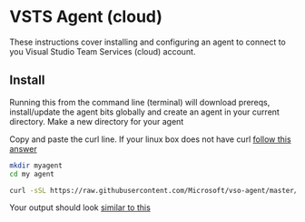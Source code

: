 # VSTS Agent (cloud)

These instructions cover installing and configuring an agent to connect to you Visual Studio Team Services (cloud) account.

## Install

Running this from the command line (terminal) will download prereqs, install/update the agent bits globally and create an agent in your current directory.  Make a new directory for your agent

Copy and paste the curl line.  If your linux box does not have curl [follow this answer](http://askubuntu.com/questions/259681/the-program-curl-is-currently-not-installed)

```bash
mkdir myagent
cd my agent

curl -sSL https://raw.githubusercontent.com/Microsoft/vso-agent/master/getagent.sh | sh
```
Your output should look [similar to this](sampleoutput.md)

 

